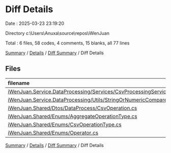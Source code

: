 # Diff Details

Date : 2025-03-23 23:19:20

Directory c:\\Users\\Anuxa\\source\\repos\\iWenJuan

Total : 6 files,  58 codes, 4 comments, 15 blanks, all 77 lines

[Summary](results.md) / [Details](details.md) / [Diff Summary](diff.md) / Diff Details

## Files
| filename | language | code | comment | blank | total |
| :--- | :--- | ---: | ---: | ---: | ---: |
| [iWenJuan.Service.DataProcessing/Services/CsvProcessingService.cs](/iWenJuan.Service.DataProcessing/Services/CsvProcessingService.cs) | C# | 26 | -13 | 8 | 21 |
| [iWenJuan.Service.DataProcessing/Utils/StringOrNumericComparer.cs](/iWenJuan.Service.DataProcessing/Utils/StringOrNumericComparer.cs) | C# | 15 | 0 | 2 | 17 |
| [iWenJuan.Shared/Dtos/DataProcess/CsvOperation.cs](/iWenJuan.Shared/Dtos/DataProcess/CsvOperation.cs) | C# | 1 | 17 | 3 | 21 |
| [iWenJuan.Shared/Enums/AggregateOperationType.cs](/iWenJuan.Shared/Enums/AggregateOperationType.cs) | C# | 20 | 0 | 2 | 22 |
| [iWenJuan.Shared/Enums/CsvOperationType.cs](/iWenJuan.Shared/Enums/CsvOperationType.cs) | C# | -8 | 0 | 0 | -8 |
| [iWenJuan.Shared/Enums/Operator.cs](/iWenJuan.Shared/Enums/Operator.cs) | C# | 4 | 0 | 0 | 4 |

[Summary](results.md) / [Details](details.md) / [Diff Summary](diff.md) / Diff Details